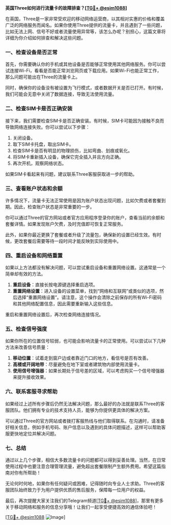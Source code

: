 **英国Three如何进行流量卡的故障排查？[[TG💪+ @esim1088](https://t.me/s/esim1088)]**

在英国，Three是一家非常受欢迎的移动网络运营商，以其相对实惠的价格和覆盖广泛的网络服务而闻名。如果你使用Three提供的流量卡，并且遇到了一些问题，比如无法上网、信号不好或者流量使用异常等，该怎么办呢？别担心，这篇文章将详细为你介绍如何排查和解决这些问题。

### 一、检查设备是否正常

首先，你需要确认你的手机或其他设备是否能够正常使用其他网络服务。你可以尝试连接Wi-Fi，看看是否能正常浏览网页或下载应用。如果Wi-Fi也能正常工作，那么问题可能出在Three的流量卡上。

同时，确保你的设备没有被设置为飞行模式，或者数据开关是否已打开。有时候，我们可能会无意中关闭了数据连接，导致无法使用流量。

### 二、检查SIM卡是否正确安装

接下来，我们需要检查SIM卡是否正确安装。有时候，SIM卡可能因为接触不良而导致网络连接失败。你可以尝试以下步骤：

1. 关闭设备。
2. 取下SIM卡托盘，取出SIM卡。
3. 检查SIM卡是否有明显的物理损伤，比如弯曲、划痕或氧化。
4. 将SIM卡重新插入设备，确保它完全插入并且方向正确。
5. 再次开机，观察网络状态。

如果SIM卡看起来有问题，建议联系Three客服获取进一步的帮助。

### 三、查看账户状态和余额

许多情况下，流量卡无法正常使用是因为账户状态出现问题，比如欠费或者套餐到期。因此，检查账户状态是非常重要的一步。

你可以通过Three的官方网站或者官方应用程序登录你的账户，查看当前的余额和套餐详情。如果发现账户欠费，及时充值即可恢复正常服务。

此外，如果你最近更换了套餐或者升级了流量包，确保新的设置已经生效。有时候，更改套餐后需要等待一段时间才能反映到实际使用中。

### 四、重启设备和网络重置

如果以上方法都没有解决问题，可以尝试重启设备和重置网络设置。这通常是一个简单却有效的方法。

1. **重启设备**：直接长按电源键选择重启选项。
2. **重置网络设置**：进入设备的设置菜单，找到“网络和互联网”或类似的选项，然后选择“重置网络设置”。请注意，这个操作会清除之前保存的所有Wi-Fi密码和其他网络配置信息，因此需要重新输入这些信息。

重启和重置网络设置后，再次检查网络连接情况。

### 五、检查信号强度

如果你所在的位置信号较弱，也可能会影响流量卡的正常使用。可以尝试以下几种方法来改善信号质量：

1. **移动位置**：试着走到窗户边或者靠近门口的地方，看信号是否有改善。
2. **高楼或开阔地带**：尽量避免在地下室或者建筑物内部使用流量卡。
3. **使用信号增强器**：如果长期处于信号差的区域，可以考虑购买一个信号增强器来提升接收效果。

### 六、联系客服寻求帮助

如果经过上述所有步骤后仍然无法解决问题，那么最好的办法就是联系Three的客服团队。他们拥有专业的技术支持人员，能够为你提供更具体的解决方案。

可以通过Three的官方网站或者拨打客服热线与他们取得联系。在沟通时，请准备好相关信息，例如手机号码、账户信息以及遇到的具体问题描述，这样可以帮助客服更快地定位并解决问题。

### 七、总结

通过以上几个步骤，相信大多数流量卡的问题都可以得到妥善处理。当然，在日常使用过程中也要注意合理管理流量，避免超出套餐限制产生额外费用。希望这篇指南对你有所帮助！

无论何时何地，如果你有任何疑问或困难，记得随时向专业人士求助。Three的客服团队始终致力于为用户提供优质的售后服务，保障每一位用户的权益。

最后，再次提醒大家关注我们的Telegram频道[[TG💪+ @esim1088](https://t.me/s/esim1088)]，那里有更多关于移动网络和服务的信息分享哦！让我们一起享受便捷高效的通信体验吧！

[[TG💪+ @esim1088](https://t.me/s/esim1088) ![Image](https://i.postimg.cc/4NQfJmqS/Snipaste-2025-05-13-00-14-12.png)]